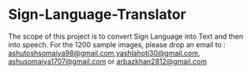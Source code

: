 # Sign-Language-Translator
The scope of this project is to convert Sign Language into Text and then into speech. 
For the 1200 sample images, please drop an email to : ashutoshsomaiya98@gmail.com,yashlahoti30@gmail.com, ashusomaiya1707@gmail.com or arbazkhan2812@gmail.com

